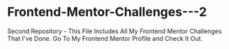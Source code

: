 # Frontend-Mentor-Challenges---2
Second Repository - This File Includes All My Frontend Mentor Challenges That I've Done. Go To My Frontend Mentor Profile and Check It Out.
